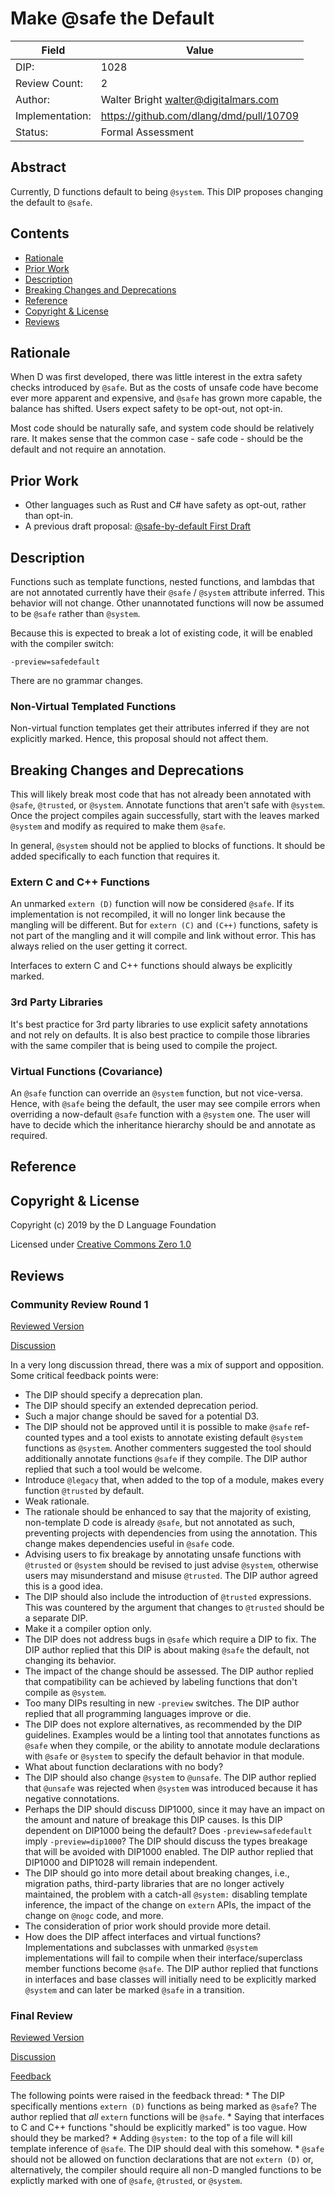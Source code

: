 # Make @safe the Default

| Field           | Value                                                           |
|-----------------|-----------------------------------------------------------------|
| DIP:            | 1028                                                            |
| Review Count:   | 2                                                               |
| Author:         | Walter Bright walter@digitalmars.com                            |
| Implementation: | https://github.com/dlang/dmd/pull/10709                         |
| Status:         | Formal Assessment                                               |

## Abstract

Currently, D functions default to being `@system`. This DIP proposes changing the default to `@safe`.


## Contents
* [Rationale](#rationale)
* [Prior Work](#prior-work)
* [Description](#description)
* [Breaking Changes and Deprecations](#breaking-changes-and-deprecations)
* [Reference](#reference)
* [Copyright & License](#copyright--license)
* [Reviews](#reviews)

## Rationale

When D was first developed, there was little interest in the extra safety checks
introduced by `@safe`. But as the costs of unsafe code have become ever more apparent
and expensive, and `@safe` has grown more capable, the balance has shifted. Users expect
safety to be opt-out, not opt-in.

Most code should be naturally safe, and system code should be relatively rare. It makes
sense that the common case - safe code - should be the default and not require an
annotation.


## Prior Work

* Other languages such as Rust and C# have safety as opt-out, rather than opt-in.
* A previous draft proposal: [@safe-by-default First Draft](https://github.com/dlang/DIPs/pull/153)

## Description

Functions such as template functions, nested functions, and lambdas that are not annotated
currently have their `@safe` / `@system` attribute inferred. This behavior will not change.
Other unannotated functions will now be assumed to be `@safe` rather than `@system`.

Because this is expected to break a lot of existing code, it will be enabled with the
compiler switch:

```
-preview=safedefault
```

There are no grammar changes.

### Non-Virtual Templated Functions

Non-virtual function templates get their attributes inferred if they are not explicitly marked.
Hence, this proposal should not affect them.

## Breaking Changes and Deprecations

This will likely break most code that has not already been annotated with `@safe`,
`@trusted`, or `@system`. Annotate functions that aren't safe with `@system`.
Once the project compiles again successfully, start with the leaves marked `@system` and
modify as required to make them `@safe`.

In general, `@system` should not be applied to blocks of functions. It should be added
specifically to each function that requires it.

### Extern C and C++ Functions

An unmarked `extern (D)` function will now be considered `@safe`. If its implementation is not recompiled,
it will no longer link because the mangling will be different. But for `extern (C)` and `(C++)` functions,
safety is not part of the mangling and it will compile and link without error. This has always
relied on the user getting it correct.

Interfaces to extern C and C++ functions should always be explicitly marked.

### 3rd Party Libraries

It's best practice for 3rd party libraries to use explicit safety annotations and not rely on defaults.
It is also best practice to compile those libraries with the same compiler that is being used
to compile the project.

### Virtual Functions (Covariance)

An `@safe` function can override an `@system` function, but not vice-versa. Hence, with `@safe` being
the default, the user may see compile errors when overriding a now-default `@safe` function with
a `@system` one. The user will have to decide which the inheritance hierarchy should be and annotate
as required.

## Reference

## Copyright & License
Copyright (c) 2019 by the D Language Foundation

Licensed under [Creative Commons Zero 1.0](https://creativecommons.org/publicdomain/zero/1.0/legalcode.txt)

## Reviews

### Community Review Round 1
[Reviewed Version](https://github.com/dlang/DIPs/blob/1b705f8d4faa095d6d9e3a1b81d6cfa6d688554b/DIPs/DIP1028.md)

[Discussion](https://forum.dlang.org/post/ejaxvwklkyfnksjkldux@forum.dlang.org)

In a very long discussion thread, there was a mix of support and opposition. Some critical feedback points were:
* The DIP should specify a deprecation plan.
* The DIP should specify an extended deprecation period.
* Such a major change should be saved for a potential D3.
* The DIP should not be approved until it is possible to make `@safe` ref-counted types and a tool exists to annotate existing default `@system` functions as `@system`. Another commenters suggested the tool should additionally annotate functions `@safe` if they compile. The DIP author replied that such a tool would be welcome.
* Introduce `@legacy` that, when added to the top of a module, makes every function `@trusted` by default.
* Weak rationale.
* The rationale should be enhanced to say that the majority of existing, non-template D code is already `@safe`, but not annotated as such, preventing projects with dependencies from using the annotation. This change makes dependencies useful in `@safe` code.
* Advising users to fix breakage by annotating unsafe functions with `@trusted` or `@system` should be revised to just advise `@system`, otherwise users may misunderstand and misuse `@trusted`. The DIP author agreed this is a good idea.
* The DIP should also include the introduction of `@trusted` expressions. This was countered by the argument that changes to `@trusted` should be a separate DIP.
* Make it a compiler option only.
* The DIP does not address bugs in `@safe` which require a DIP to fix. The DIP author replied that this DIP is about making `@safe` the default, not changing its behavior.
* The impact of the change should be assessed. The DIP author replied that compatibility can be achieved by labeling functions that don't compile as `@system`.
* Too many DIPs resulting in new `-preview` switches. The DIP author replied that all programming languages improve or die.
* The DIP does not explore alternatives, as recommended by the DIP guidelines. Examples would be a linting tool that annotates functions as `@safe` when they compile, or the ability to annotate module declarations with `@safe` or `@system` to specify the default behavior in that module.
* What about function declarations with no body?
* The DIP should also change `@system` to `@unsafe`. The DIP author replied that `@unsafe` was rejected when `@system` was introduced because it has negative connotations.
* Perhaps the DIP should discuss DIP1000, since it may have an impact on the amount and nature of breakage this DIP causes. Is this DIP dependent on DIP1000 being the default? Does `-preview=safedefault` imply `-preview=dip1000`? The DIP should discuss the types breakage that will be avoided with DIP1000 enabled. The DIP author replied that DIP1000 and DIP1028 will remain independent.
* The DIP should go into more detail about breaking changes, i.e., migration paths, third-party libraries that are no longer actively maintained, the problem with a catch-all `@system:` disabling template inference, the impact of the change on `extern` APIs, the impact of the change on `@nogc` code, and more.
* The consideration of prior work should provide more detail.
* How does the DIP affect interfaces and virtual functions? Implementations and subclasses with unmarked `@system` implementations will fail to compile when their interface/superclass member functions become `@safe`. The DIP author replied that functions in interfaces and base classes will initially need to be explicitly marked `@system` and can later be marked `@safe` in a transition.

### Final Review
[Reviewed Version](https://github.com/dlang/DIPs/blob/44b0d4ec0da6a2e797ede748fb1e81cd6db10371/DIPs/DIP1030.md)

[Discussion](https://forum.dlang.org/post/jelbtgegkwcjhzwzesig@forum.dlang.org)

[Feedback](https://forum.dlang.org/post/wkdpnzarkbtqryighzpx@forum.dlang.org)

The following points were raised in the feedback thread:
    * The DIP specifically mentions `extern (D)` functions as being marked as `@safe`? The author replied that *all* `extern` functions will be `@safe`.
    * Saying that interfaces to C and C++ functions "should be explicitly marked" is too vague. How should they be marked?
    * Adding `@system:` to the top of a file will kill template inference of `@safe`. The DIP should deal with this somehow. 
    * `@safe` should not be allowed on function declarations that are not `extern (D)` or, alternatively, the compiler should require all non-D mangled functions to be explictly marked with one of `@safe`, `@trusted`, or `@system`. 
